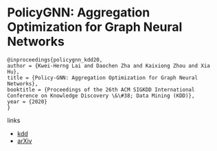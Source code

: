# PolicyGNN: Aggregation Optimization for Graph Neural Networks

```
@inproceedings{policygnn_kdd20,
author = {Kwei-Herng Lai and Daochen Zha and Kaixiong Zhou and Xia Hu},
title = {Policy-GNN: Aggregation Optimization for Graph Neural Networks},
booktitle = {Proceedings of the 26th ACM SIGKDD International Conference on Knowledge Discovery \&\#38; Data Mining (KDD)},
year = {2020}
}
```

links
- [kdd](https://www.kdd.org/kdd2020/accepted-papers/view/policygnn-aggregation-optimization-for-graph-neural-networks)
- [arXiv](https://arxiv.org/abs/2006.15097)
